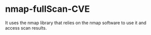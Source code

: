 # nmap-fullScan-CVE
It uses the nmap library that relies on the nmap software to use it and access scan results.
